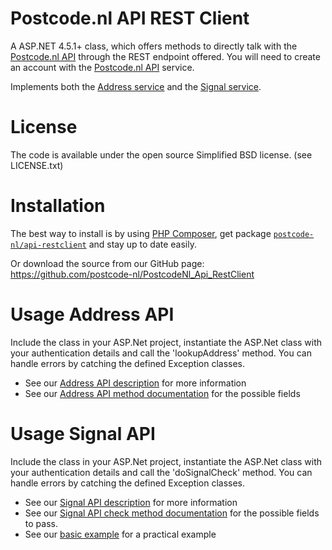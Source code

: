 Postcode.nl API REST Client
=============

A ASP.NET 4.5.1+ class, which offers methods to directly talk with the [Postcode.nl API](https://api.postcode.nl/documentation) through the REST endpoint offered.
You will need to create an account with the [Postcode.nl API](https://api.postcode.nl) service.

Implements both the [Address service](https://api.postcode.nl/documentation/address-api-description) and the [Signal service](https://api.postcode.nl/documentation/signal-api-description).

License
=============

The code is available under the open source Simplified BSD license. (see LICENSE.txt)

Installation
=============

The best way to install is by using [PHP Composer](https://getcomposer.org/), get package [`postcode-nl/api-restclient`](https://packagist.org/packages/postcode-nl/api-restclient) and stay up to date easily.

Or download the source from our GitHub page: https://github.com/postcode-nl/PostcodeNl_Api_RestClient

Usage Address API
=============

Include the class in your ASP.Net project, instantiate the ASP.Net class with your authentication details and call the 'lookupAddress' method.
You can handle errors by catching the defined Exception classes.

* See our [Address API description](https://api.postcode.nl/documentation/address-api-description) for more information
* See our [Address API method documentation](https://api.postcode.nl/documentation/rest-json-endpoint#address-api) for the possible fields

Usage Signal API
=============

Include the class in your ASP.Net project, instantiate the ASP.Net class with your authentication details and call the 'doSignalCheck' method.
You can handle errors by catching the defined Exception classes.

* See our [Signal API description](https://api.postcode.nl/documentation/signal-api-description) for more information
* See our [Signal API check method documentation](https://api.postcode.nl/documentation/rest-json-endpoint#signal-api) for the possible fields to pass.
* See our [basic example](https://api.postcode.nl/documentation/signal-api-example) for a practical example
